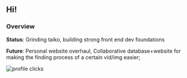## Hi!

### Overview
**Status**: Grinding taiko, building strong front end dev foundations

**Future**: Personal website overhaul, Collaborative database+website for making the finding process of a certain vid/img easier;

![profile clicks](https://komarev.com/ghpvc/?username=t0nik&label=Profile+clicks+👀&color=C398BC)
